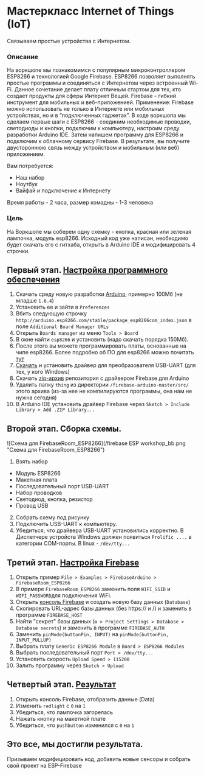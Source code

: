 # Мастеркласс Internet of Things (IoT)
Связываем простые устройства с Интернетом.

### Описание
На воркшопе мы познакомимся с популярным микроконтроллером ESP8266 и технологией Google Firebase. ESP8266 позволяет выполнять простые программы и соединяться с Интернетом через встроенный Wi-Fi. Данное сочетание делает плату отличным стартом для тех, кто создает продукты для сферы Интернет Вещей. Firebase - гибкий инструмент для мобильных и веб-приложенией. Применение: Firebase можно  использовать не только в Интернете или мобильных устройствах, но и в “подключенных гаджетах”.
В ходе воркшопа мы сделаем первые шаги с ESP8266 - соединим необходимые проводки, светодиоды и кнопки, подключим к компьютеру, настроим среду разработки Arduino IDE. Затем напишем программу для ESP8266 и подключим к облачному сервису Firebase. В результате, вы получите двустороннюю связь между устройством и мобильным (или веб) приложением.

Вам потребуется:
* Наш набор
* Ноутбук
* Вайфай и подключение к Интернету

Время работы - 2 часа, размер комадны - 1-3 человека
### Цель
На Воркшопе мы соберем одну схемку - кнопка, красная или зеленая лампочка, модуль esp8266. Исходный код уже написан, необходимо будет скачать его с гитхаба, открыть в Arduino IDE и модифицировать 4 строчки. 
## Первый этап. [Настройка программного обеспечения](https://github.com/firebase/firebase-arduino/tree/master/examples/FirebaseRoom_ESP8266#software-setup)

1. Скачать среду новую разработки [Arduino](http://www.arduino.cc/en/main/software), примерно 100Мб (не младше ```1.6.4```) 
2. Установить ее и зайти в ```Preferences```
3. Вбить следующую строчку ```http://arduino.esp8266.com/stable/package_esp8266com_index.json``` в поле ```Additional Board Manager URLs```
4. Открыть ```Boards manager``` из меню ```Tools > Board```
5. В окне найти ```esp8266``` и установить (надо скачать порядка 150Мб). 
6. После этого вы можете программировать платы, основанные на чипе esp8266. Более подробно об ПО для esp8266 можно почитать [тут](https://github.com/esp8266/Arduino)
7. [Скачать](http://mypractic.ru/downloads/rost/PL2303_Prolific_DriverInstaller_v1.12.0.exe) и установить драйвер для преобразователя USB-UART (для тех, у кого Windows) 
8. Скачать [zip-архив](https://github.com/firebase/firebase-arduino/archive/master.zip) репозитория с драйвером Firebase для Arduino 
9. Удалить папку ```thing``` из директории ```/firebase-arduino-master/src/``` этого архива (из-за нее не компилируются программы, она нам не нужна сегодня)
10. В Arduino IDE установить драйвер Firebase через ```Sketch > Include Library > Add .ZIP Library...```

## Второй этап. Сборка схемы.

![Схема для FirebaseRoom_ESP8266](/firebase ESP workshop_bb.png "Схема для FirebaseRoom_ESP8266")

1. Взять набор
 * Модуль ESP8266
 * Макетная плата
 * Последовательный порт USB-UART
 * Набор проводков
 * Светодиод, кнопка, резистор
 * Провод USB
2. Собрать схему под рисунку
3. Подключить USB-UART к компьютеру. 
4. Убедиться, что драйвера USB-UART установились корректно. В Диспетчере устройств Windows должен появиться ```Prolific ....``` в категории COM-порты. В linux - ```/dev/tty...```

## Третий этап. [Настройка Firebase](https://github.com/firebase/firebase-arduino/tree/master/examples/FirebaseRoom_ESP8266#configuration)
1. Открыть пример ```File > Examples > FirebaseArduino > FirebaseRoom_ESP8266```
2. В примере ```FirebaseRoom_ESP8266``` заменить поля ```WIFI_SSID``` и ```WIFI_PASSWORD```для подключения WiFi.  
3. Открыть [консоль Firebase](https://firebase.google.com/console/) и создать новую базу данных (```Database```) 
4. Скопировать URL-адрес базы данных (без https:// и /) и заменить в программе ```FIREBASE_HOST```
5. Найти "секрет" базы данных (```⚙ > Project Settings > Database > Database secrets```) и заменить в программе ```FIREBASE_AUTH```
6. Заменить ```pinMode(buttonPin, INPUT)``` на ```pinMode(buttonPin, INPUT_PULLUP)```
7. Выбрать плату ```Generic ESP8266 Module``` в ```Board > ESP8266 Modules```
8. Выбрать последовательный порт ```Port > /dev/tty...```
9. Установить скорость ```Upload Speed > 115200```
10. Залить программу через ```Sketch > Upload```

## Четвертый этап. [Результат](https://github.com/firebase/firebase-arduino/tree/master/examples/FirebaseRoom_ESP8266#play)
1. Открыть консоль Firebase, отобразить данные (Data)
2. Изменить ```redlight``` с ```0``` на ```1```
3. Убедиться, что лампочка загорелась
4. Нажать кнопку на макетной плате
5. Убедиться, что ```pushbutton``` изменился с ```0``` на ```1```

## Это все, мы достигли результата. 
Призываем модифицировать код, добавить новые сенсоры и собрать свой проект на ESP-Firebase

